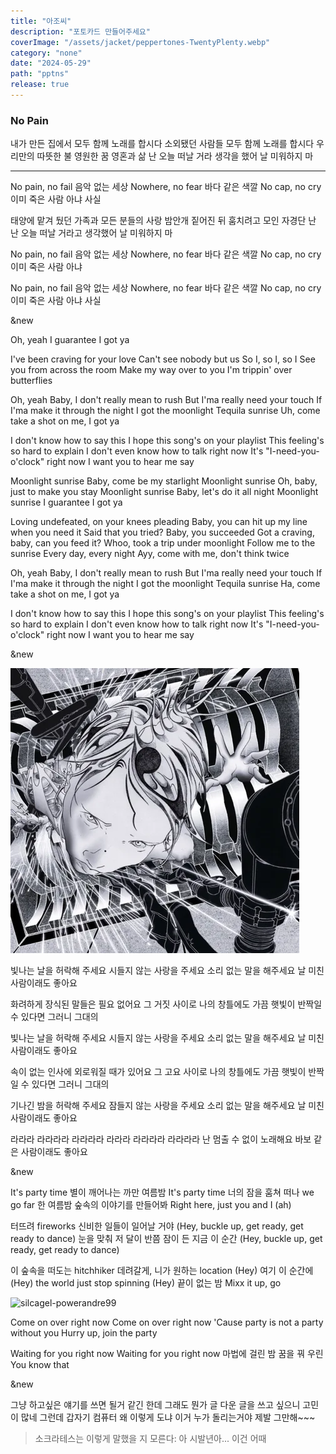 ```yaml
---
title: "아조씨"
description: "포토카드 만들어주세요"
coverImage: "/assets/jacket/peppertones-TwentyPlenty.webp"
category: "none"
date: "2024-05-29"
path: "pptns"
release: true
---
```


### No Pain

내가 만든 집에서 모두 함께 노래를 합시다
소외됐던 사람들 모두 함께 노래를 합시다
우리만의 따뜻한 불 영원한 꿈 영혼과 삶
난 오늘 떠날 거라 생각을 했어 날 미워하지 마

---

No pain, no fail 음악 없는 세상
Nowhere, no fear 바다 같은 색깔
No cap, no cry 이미 죽은 사람 아냐 사실

태양에 맡겨 뒀던 가족과 모든 분들의 사랑
밤안개 짙어진 뒤 훔치려고 모인 자경단
난 난 오늘 떠날 거라고 생각했어 날 미워하지 마

No pain, no fail 음악 없는 세상 Nowhere, no fear 바다 같은 색깔 No cap, no cry 이미 죽은 사람 아냐

No pain, no fail 음악 없는 세상 Nowhere, no fear 바다 같은 색깔 No cap, no cry 이미 죽은 사람 아냐 사실

&new

Oh, yeah I guarantee I got ya

I've been craving for your love Can't see nobody but us
So I, so I, so I See you from across the room Make my way over to you
I'm trippin' over butterflies

Oh, yeah Baby, I don't really mean to rush But I'ma really need your touch If I'ma make it through the night I got the moonlight Tequila sunrise Uh, come take a shot on me, I got ya

I don't know how to say this I hope this song's on your playlist This feeling's so hard to explain I don't even know how to talk right now It's "I-need-you-o'clock" right now I want you to hear me say

Moonlight sunrise Baby, come be my starlight Moonlight sunrise Oh, baby, just to make you stay Moonlight sunrise Baby, let's do it all night Moonlight sunrise I guarantee I got ya

Loving undefeated, on your knees pleading Baby, you can hit up my line when you need it Said that you tried? Baby, you succeeded Got a craving, baby, can you feed it? Whoo, took a trip under moonlight Follow me to the sunrise Every day, every night Ayy, come with me, don't think twice

Oh, yeah Baby, I don't really mean to rush But I'ma really need your touch If I'ma make it through the night I got the moonlight Tequila sunrise Ha, come take a shot on me, I got ya

I don't know how to say this I hope this song's on your playlist This feeling's so hard to explain I don't even know how to talk right now It's "I-need-you-o'clock" right now I want you to hear me say

&new

![silcagel-powerandre99](/public/assets/jacket/silicagel-PowerAndre99.webp)

빛나는 날을 허락해 주세요 시들지 않는 사랑을 주세요
소리 없는 말을 해주세요 날 미친
사람이래도 좋아요

화려하게 장식된 말들은 필요 없어요 그 거짓 사이로 나의 창틀에도 가끔 햇빛이 반짝일 수 있다면 그러니 그대의

빛나는 날을 허락해 주세요 시들지 않는 사랑을 주세요 소리 없는 말을 해주세요 날 미친 사람이래도 좋아요

속이 없는 인사에 외로워질 때가 있어요 그 고요 사이로 나의 창틀에도 가끔 햇빛이 반짝일 수 있다면 그러니 그대의

기나긴 밤을 허락해 주세요 잠들지 않는 사랑을 주세요 소리 없는 말을 해주세요 날 미친 사람이래도 좋아요

라라라 라라라라 라라라라 라라라 라라라라 라라라라 난 멈출 수 없이 노래해요 바보 같은 사람이래도 좋아요

&new

It's party time 별이 깨어나는 까만 여름밤 It's party time 너의 잠을 훔쳐 떠나 we go far 한 여름밤 숲속의 이야기를 만들어봐 Right here, just you and I (ah)

터뜨려 fireworks 신비한 일들이 일어날 거야 (Hey, buckle up, get ready, get ready to dance) 눈을 맞춰 저 달이 반쯤 잠이 든 지금 이 순간 (Hey, buckle up, get ready, get ready to dance)

이 숲속을 떠도는 hitchhiker 데려갈게, 니가 원하는 location (Hey) 여기 이 순간에 (Hey) the world just stop spinning (Hey) 끝이 없는 밤 Mixx it up, go

![silcagel-powerandre99](/public/assets/dummy/nmixx-logo.svg)

Come on over right now Come on over right now 'Cause party is not a party without you Hurry up, join the party

Waiting for you right now Waiting for you right now 마법에 걸린 밤 꿈을 꿔 우린 You know that

&new

그냥 하고싶은 얘기를 쓰면 될거 같긴 한데 그래도 뭔가 글 다운 글을 쓰고 싶으니 고민이 많네
그런데 갑자기 컴퓨터 왜 이렇게 도냐 이거 누가 돌리는거야 제발 그만해~~~

> 소크라테스는 이렇게 말했을 지 모른다: 아 시발년아...
> 이건 어때
